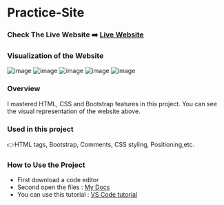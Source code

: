 # Practice-Site

### Check The Live Website ➡️ [Live Website](https://sekunev.github.io/Projects/25_Bootstrap-Web-Page/)


### Visualization of the Website
![image](https://user-images.githubusercontent.com/101554737/189495711-a7c54c5a-ecdc-4c03-845f-168295438881.png)
![image](https://user-images.githubusercontent.com/101554737/189495743-cc801160-f437-4369-a561-2142b8fff751.png)
![image](https://user-images.githubusercontent.com/101554737/189495758-0e28159f-526f-4b8c-82ab-d3c15456e5f1.png)
![image](https://user-images.githubusercontent.com/101554737/189495770-cc68684b-3fd5-46de-8d73-571defe0a4b8.png)
![image](https://user-images.githubusercontent.com/101554737/189495775-80e5706c-fe42-4c5f-94ef-88ca4cefde7c.png)







### Overview
I mastered HTML, CSS and Bootstrap features in this project. You can see the visual representation of the website above.

### Used in this project
👉HTML tags, Bootstrap, Comments, CSS styling, Positioning,etc.

### How to Use the Project
+ First download a code editor
+ Second open the files : [My Docs](https://github.com/Sekunev/Projects/tree/main/25_Bootstrap-Web-Page)
+ You can use this tutorial : [VS Code tutorial](https://www.youtube.com/watch?v=fJEbVCrEMSE)
